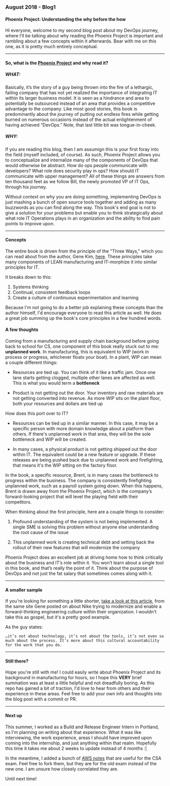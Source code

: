 ### August 2018 - Blog1
#### Phoenix Project: Understanding the why before the how

Hi everyone, welcome to my second blog post about my DevOps journey, 
where I’ll be talking about why reading the Phoenix Project is important and rambling about a few concepts within it afterwards. 
Bear with me on this one, as it is pretty much entirely conceptual. 

<hr>

#### So, what is the [Phoenix Project](https://www.amazon.com/Phoenix-Project-DevOps-Helping-Business/dp/0988262592) and why read it?

##### WHAT:

Basically, it’s the story of a guy being thrown into the fire of a lethargic, failing company that has not yet realized the importance of integrating IT within its larger business model. 
It is seen as a hindrance and area to potentially be outsourced instead of an area that provides a competitive advantage to the company. 
Like most good stories, this book is predominantly about the journey of putting out endless fires while getting burned on numerous occasions 
instead of the actual enlightenment of having achieved “DevOps.” 
Note, that last little bit was tongue-in-cheek.

##### WHY: 

If you are reading this blog, then I am assumign this is your first foray into the field (myself included, of course).
As such, Phoenix Project allows you to conceptualize and internalize many of the components of DevOps that would otherwise be abstract.
How do ops people communicate with developers? What role does security play in ops? How should IT communicate with upper management?
All of these things are answers from ten thousand feet as we follow Bill, the newly promoted VP of IT Ops, through his journey.

Without context on why you are doing something, implementing DevOps is just mashing a bunch of open source tools together and adding as many 
buzzwords as you can find along the way. This book's end goal is not to give a solution for your problems but enable you to think strategically
about what role IT Operations plays in an organization and the ability to find pain points to improve upon.

<hr>

#### Concepts

The entire book is driven from the principle of the "Three Ways," which you can read about from the author, 
Gene Kim, [here](https://itrevolution.com/the-three-ways-principles-underpinning-devops/).
These principles take many components of LEAN manufacturing and IT-morphize it into similar principles for IT.

It breaks down to this:
1) Systems thinking
2) Continual, consistent feedback loops
3) Create a culture of continuous experimentation and learning

Because I'm not going to do a better job explaining these concepts than the author himself, I'd encourage everyone to read this article as well.
He does a great job summing up the book's core principles in a few hundred words.

#### A few thoughts

Coming from a manufacturing and supply chain background before going back to school for CS,
one component of this book really stuck out to me: **unplanned work**.
In manufacturing, this is equivalent to WIP (work in process or progress, whichever floats your boat).
In a plant, WIP can mean a couple different things:

* Resources are tied up. You can think of it like a traffic jam. Once one lane starts getting clogged, 
multiple other lanes are affected as well. This is what you would term a **bottleneck**

* Product is not getting out the door. Your inventory and raw materials are not getting converted into revenue. 
As more WIP sits on the plant floor, both your resources and dollars are tied up 

How does this port over to IT?

* Resources can be tied up in a similar manner. In this case, it may be a specific person with more domain knowledge about a platform than others.
If there's unplanned work in that area, they will be the sole bottleneck and WIP will be created.

* In many cases, a physical product is not getting shipped out the door within IT. The equivalent could be a new feature or upgrade.
If these releases are being pushed back due to unplanned work and firefighting, that means it's the WIP sitting on the factory floor.

In the book, a specific resource, Brent, is in many cases the bottleneck to progress within the business. 
The company is consistently firefighting unplanned work, such as a payroll system going down. When this happens, Brent is drawn away from the Phoenix Project, 
which is the company’s forward-looking project that will level the playing field with their competitors.

When thinking about the first principle, here are a couple things to consider:

1) Profound understanding of the system is not being implemented. 
A single SME is solving this problem without anyone else understanding the root cause of the issue

2) This unplanned work is creating technical debt and setting back the rollout of their new features that will modernize the company


Phoenix Project does an excellent job at driving home how to think critically about the business and IT’s role within it. 
You won’t learn about a single tool in this book, and that’s really the point of it. 
Think about the purpose of DevOps and not just the fat salary that sometimes comes along with it.  

<hr>

#### A smaller sample

If you're looking for something a little shorter, [take a look at this article](https://itrevolution.com/devops-at-nike/), from the same site Gene posted on
about Nike trying to modernize and enable a forward-thinking engineering culture within their organization.
I wouldn't take this as gospel, but it's a pretty good example.

As the guy states:

```
…it’s not about technology, it’s not about the tools, it’s not even so much about the process. It’s more about this cultural accountability for the work that you do.
```

<hr>

#### Still there?

Hope you're still with me! I could easily write about Phoenix Project and its background in manufacturing for hours, so I hope this **VERY**
brief summation was at least a little helpful and not dreadfully boring. As this repo has gained a bit of traction, I'd love to hear from others and their experience
in these areas. Feel free to add your own info and thoughts into the blog post with a commit or PR.

<hr>

#### Next up

This summer, I worked as a Build and Release Engineer Intern in Portland, so I'm planning on writing about that experience.
What it was like interviewing, the work experience, areas I should have improved upon coming into the internship, and just anything within that realm.
Hopefully this time it takes me about 2 weeks to update instead of 4 months :| 

In the meantime, I added a bunch of [AWS notes](https://github.com/lucassha/AWS/tree/master/linux-acad-notes) that are useful for the CSA exam.
Feel free to fork them, but they are for the old exam instead of the new one. I am unsure how closely correlated they are.

Until next time!



